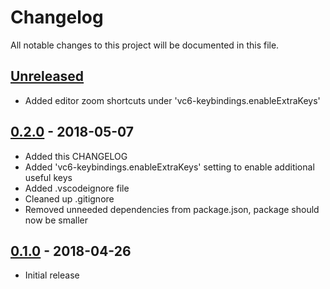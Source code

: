 # Changelog

All notable changes to this project will be documented in this file.

## [Unreleased]

- Added editor zoom shortcuts under 'vc6-keybindings.enableExtraKeys'

## [0.2.0] - 2018-05-07

- Added this CHANGELOG
- Added 'vc6-keybindings.enableExtraKeys' setting to enable additional useful keys
- Added .vscodeignore file
- Cleaned up .gitignore
- Removed unneeded dependencies from package.json, package should now be smaller

## [0.1.0] - 2018-04-26

- Initial release

[Unreleased]: https://github.com/sambhare/vscode-vc6-keybindings/compare/v0.2.0...HEAD
[0.2.0]: https://github.com/sambhare/vscode-vc6-keybindings/compare/v0.1.0...v0.2.0
[0.1.0]: https://github.com/sambhare/vscode-vc6-keybindings/compare/7199d84c245323c78a24975fa5f67898f46ab84b...v0.1.0
